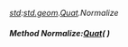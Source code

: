 _[std](../../modules/std/std-module.md):[std.geom](../../modules/std/std-geom.md).[Quat<T>](../../modules/std/std-geom-quat.md).Normalize_
##### Method Normalize:[Quat](../../modules/std/std-geom-quat.md)<T>(  )

